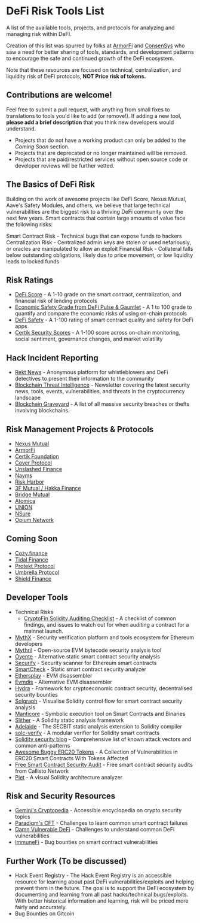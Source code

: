 # DeFi Risk Tools List
A list of the available tools, projects, and protocols for analyzing and managing risk within DeFI.

Creation of this list was spurred by folks at [ArmorFi](https://armor.fi/) and [ConsenSys](https://consensys.net/) who saw a need for better sharing of tools, standards, and development patterns to encourage the safe and continued growth of the DeFi ecosystem.

Note that these resources are focused on technical, centralization, and liquidity risk of DeFi protocols, **NOT Price risk of tokens.**

## Contributions are welcome!
Feel free to submit a pull request, with anything from small fixes to translations to tools you'd like to add (or remove!). If adding a new tool, **please add a brief description** that you think new developers would understand.
* Projects that do not have a working product can only be added to the *Coming Soon* section.
* Projects that are deprecated or no longer maintained will be removed.
* Projects that are paid/restricted services without open source code or developer reviews will be further vetted.

## The Basics of DeFi Risk
Building on the work of awesome projects like DeFi Score, Nexus Mutual, Aave's Safety Modules, and others, we believe that large technical vulnerabilities are the biggest risk to a thriving DeFi community over the next few years. Smart contracts that contain large amounts of value face the following risks:

Smart Contract Risk - Technical bugs that can expose funds to hackers
Centralization Risk - Centralized admin keys are stolen or used nefariously, or oracles are manipulated to allow an exploit
Financial Risk - Collateral falls below outstanding obligations, likely due to price movement, or low liquidity leads to locked funds

## Risk Ratings
* [DeFi Score](https://defiscore.io/) - A 1-10 grade on the smart contract, centralization, and financial risk of lending protocols
* [Economic Safety Grade from DeFi Pulse & Gauntlet](https://defipulse.com/blog/introducing-the-defi-pulse-economic-safety-grade/) - A 1 to 100 grade to quantify and compare the economic risks of using on-chain protocols
* [DeFi Safety](https://defisafety.com/) - A 1-100 rating of smart contract quality and safety for DeFi apps
* [Certik Security Scores](https://www.certik.org/) - A 1-100 score across on-chain monitoring, social sentiment, governance changes, and market volatility

## Hack Incident Reporting
* [Rekt News](https://www.rekt.news/) - Anonymous platform for whistleblowers and DeFi detectives to present their information to the community
* [Blockchain Threat Intelligence](https://blockthreat.substack.com/) - Newsletter covering the latest security news, tools, events, vulnerabilities, and threats in the cryptocurrency landscape
* [Blockchain Graveyard](https://magoo.github.io/Blockchain-Graveyard/) - A list of all massive security breaches or thefts involving blockchains.

## Risk Management Projects & Protocols
* [Nexus Mutual](https://nexusmutual.io/)
* [ArmorFi](https://armor.fi/)
* [Certik Foundation](https://shield.certik.foundation/)
* [Cover Protocol](https://www.coverprotocol.com/)
* [Unslashed Finance](https://unslashed.finance)
* [Nayms](https://nayms.io/)
* [Risk Harbor](https://www.riskharbor.com/)
* [3F Mutual / Hakka Finance](https://3fmutual.com/)
* [Bridge Mutual](https://www.bridgemutual.io)
* [Atomica](https://atomica.org/)
* [UNION](https://www.unn.finance)
* [NSure](https://nsure.network/#/)
* [Opium Network](https://opium.finance/)

## Coming Soon
* [Cozy.finance](https://cozy.finance/)
* [Tidal Finance](https://tidal.finance/)
* [Protekt Protocol](https://www.protektprotocol.com/)
* [Umbrella Protocol](https://medium.com/yam-finance/introducing-the-umbrella-protocol-by-yam-e89109548c6d)
* [Shield Finance](https://shieldfinance.net/)

## Developer Tools
* Technical Risks
  * [CryptoFin Solidity Auditing Checklist](https://github.com/cryptofinlabs/audit-checklist) - A checklist of common findings, and issues to watch out for when auditing a contract for a mainnet launch.
* [MythX](https://mythx.io/) - Security verification platform and tools ecosystem for Ethereum developers
* [Mythril](https://github.com/ConsenSys/mythril) - Open-source EVM bytecode security analysis tool
* [Oyente](https://github.com/melonproject/oyente) - Alternative static smart contract security analysis
* [Securify](https://securify.chainsecurity.com/) - Security scanner for Ethereum smart contracts
* [SmartCheck](https://tool.smartdec.net/) - Static smart contract security analyzer
* [Ethersplay](https://github.com/crytic/ethersplay) - EVM disassembler
* [Evmdis](https://github.com/Arachnid/evmdis) - Alternative EVM disassembler
* [Hydra](https://github.com/IC3Hydra/Hydra) - Framework for cryptoeconomic contract security, decentralised security bounties
* [Solgraph](https://github.com/raineorshine/solgraph) - Visualise Solidity control flow for smart contract security analysis
* [Manticore](https://github.com/trailofbits/manticore) - Symbolic execution tool on Smart Contracts and Binaries
* [Slither](https://github.com/crytic/slither) - A Solidity static analysis framework
* [Adelaide](https://github.com/sec-bit/adelaide) - The SECBIT static analysis extension to Solidity compiler
* [solc-verify](https://github.com/SRI-CSL/solidity/) - A modular verifier for Solidity smart contracts
* [Solidity security blog](https://github.com/sigp/solidity-security-blog) - Comprehensive list of known attack vectors and common anti-patterns
* [Awesome Buggy ERC20 Tokens](https://github.com/sec-bit/awesome-buggy-erc20-tokens) - A Collection of Vulnerabilities in ERC20 Smart Contracts With Tokens Affected
* [Free Smart Contract Security Audit](https://callisto.network/smart-contract-audit/) - Free smart contract security audits from Callisto Network
* [Piet](https://piet.slock.it) - A visual Solidity architecture analyzer

## Risk and Security Resources
* [Gemini's Cryptopedia](https://www.gemini.com/cryptopedia/explore#security) - Accessible encyclopedia on crypto security topics
* [Paradigm's CFT](https://ctf.paradigm.xyz/) - Challenges to learn common smart contract failures
* [Damn Vulnerable DeFi](https://www.damnvulnerabledefi.xyz/) - Challenges to understand common DeFi vulnerabilities
* [ImmuneFi](https://immunefi.com/) - Bug bounties on smart contract vulnerabilities

## Further Work (To be discussed)
* Hack Event Registry - The Hack Event Registry is an accessible resource for learning about past DeFi vulnerabilities/exploits and helping prevent them in the future. The goal is to support the DeFi ecosystem by documenting and learning from all past hacks/technical bugs/exploits. With better historical information and learning, risk will be priced more fairly and accurately.
* Bug Bounties on Gitcoin 

